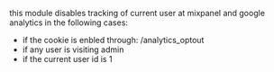 this module disables tracking of current user at mixpanel and google analytics in the following cases:

* if the cookie is enbled through: /analytics_optout
* if any user is visiting admin
* if the current user id is 1